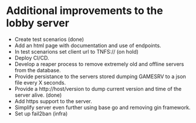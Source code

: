 # Additional improvements to the lobby server

* Create test scenarios (done)
* Add an html page with documentation and use of endpoints.
* In test scenarions set client url to TNFS:// (on hold)
* Deploy CI/CD.
* Develop a reaper process to remove extremely old and offline servers from the database.
* Provide persistance to the servers stored dumping GAMESRV to a json file every X seconds.
* Provide a http://host/version to dump current version and time of the server alive. (done)
* Add https support to the server.
* Simplify server even further using base go and removing gin framework.
* Set up fail2ban (infra)
